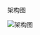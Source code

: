 架构图

![架构图](https://docs.spring.io/spring/docs/4.3.x/spring-framework-reference/html/images/spring-overview.png)

